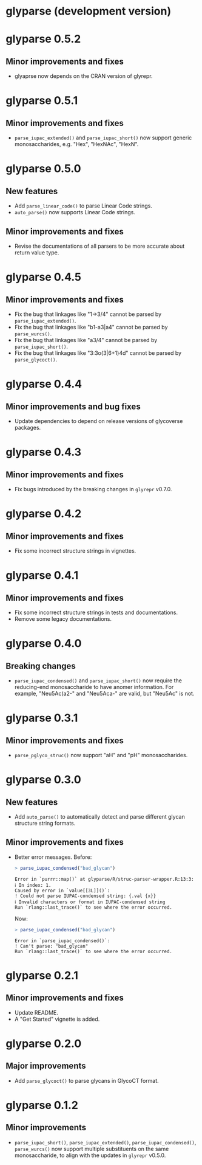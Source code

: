# glyparse (development version)

# glyparse 0.5.2

## Minor improvements and fixes

* glyaprse now depends on the CRAN version of glyrepr.

# glyparse 0.5.1

## Minor improvements and fixes

* `parse_iupac_extended()` and `parse_iupac_short()` now support generic monosaccharides, e.g. "Hex", "HexNAc", "HexN".

# glyparse 0.5.0

## New features

* Add `parse_linear_code()` to parse Linear Code strings.
* `auto_parse()` now supports Linear Code strings.

## Minor improvements and fixes

* Revise the documentations of all parsers to be more accurate about return value type.

# glyparse 0.4.5

## Minor improvements and fixes

* Fix the bug that linkages like "1→3/4" cannot be parsed by `parse_iupac_extended()`.
* Fix the bug that linkages like "b1-a3|a4" cannot be parsed by `parse_wurcs()`.
* Fix the bug that linkages like "a3/4" cannot be parsed by `parse_iupac_short()`.
* Fix the bug that linkages like "3:3o(3|6+1)4d" cannot be parsed by `parse_glycoct()`.

# glyparse 0.4.4

## Minor improvements and bug fixes

* Update dependencies to depend on release versions of glycoverse packages.

# glyparse 0.4.3

## Minor improvements and fixes

* Fix bugs introduced by the breaking changes in `glyrepr` v0.7.0.

# glyparse 0.4.2

## Minor improvements and fixes

* Fix some incorrect structure strings in vignettes.

# glyparse 0.4.1

## Minor improvements and fixes

* Fix some incorrect structure strings in tests and documentations.
* Remove some legacy documentations.

# glyparse 0.4.0

## Breaking changes

* `parse_iupac_condensed()` and `parse_iupac_short()` now require the reducing-end monosaccharide to have anomer information. For example, "Neu5Ac(a2-" and "Neu5Aca-" are valid, but "Neu5Ac" is not.

# glyparse 0.3.1

## Minor improvements and fixes

* `parse_pglyco_struc()` now support "aH" and "pH" monosaccharides.

# glyparse 0.3.0

## New features

* Add `auto_parse()` to automatically detect and parse different glycan structure string formats.

## Minor improvements and fixes

* Better error messages.
  Before:
  ```r
  > parse_iupac_condensed("bad_glycan")
  ```
  ```
  Error in `purrr::map()` at glyparse/R/struc-parser-wrapper.R:13:3:
  ℹ In index: 1.
  Caused by error in `value[[3L]]()`:
  ! Could not parse IUPAC-condensed string: {.val {x}}
  ℹ Invalid characters or format in IUPAC-condensed string
  Run `rlang::last_trace()` to see where the error occurred.
  ```
  Now:
  ```r
  > parse_iupac_condensed("bad_glycan")
  ```
  ```
  Error in `parse_iupac_condensed()`:
  ! Can't parse: "bad_glycan"
  Run `rlang::last_trace()` to see where the error occurred.
  ```

# glyparse 0.2.1

## Minor improvements and fixes

* Update README.
* A "Get Started" vignette is added.

# glyparse 0.2.0

## Major improvements

* Add `parse_glycoct()` to parse glycans in GlycoCT format.

# glyparse 0.1.2

## Minor improvements

* `parse_iupac_short()`, `parse_iupac_extended()`, `parse_iupac_condensed()`,
  `parse_wurcs()` now support multiple substituents on the same monosaccharide,
  to align with the updates in `glyrepr` v0.5.0.
